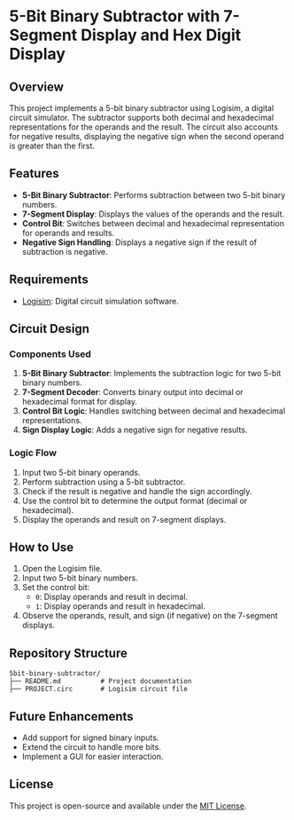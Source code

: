 # 5-Bit Binary Subtractor with 7-Segment Display and Hex Digit Display

## Overview
This project implements a 5-bit binary subtractor using Logisim, a digital circuit simulator. The subtractor supports both decimal and hexadecimal representations for the operands and the result. The circuit also accounts for negative results, displaying the negative sign when the second operand is greater than the first.

## Features
- **5-Bit Binary Subtractor**: Performs subtraction between two 5-bit binary numbers.
- **7-Segment Display**: Displays the values of the operands and the result.
- **Control Bit**: Switches between decimal and hexadecimal representation for operands and results.
- **Negative Sign Handling**: Displays a negative sign if the result of subtraction is negative.

## Requirements
- [Logisim](https://sourceforge.net/projects/circuit/): Digital circuit simulation software.

## Circuit Design
### Components Used
1. **5-Bit Binary Subtractor**: Implements the subtraction logic for two 5-bit binary numbers.
2. **7-Segment Decoder**: Converts binary output into decimal or hexadecimal format for display.
3. **Control Bit Logic**: Handles switching between decimal and hexadecimal representations.
4. **Sign Display Logic**: Adds a negative sign for negative results.

### Logic Flow
1. Input two 5-bit binary operands.
2. Perform subtraction using a 5-bit subtractor.
3. Check if the result is negative and handle the sign accordingly.
4. Use the control bit to determine the output format (decimal or hexadecimal).
5. Display the operands and result on 7-segment displays.

## How to Use
1. Open the Logisim file.
2. Input two 5-bit binary numbers.
3. Set the control bit:
   - `0`: Display operands and result in decimal.
   - `1`: Display operands and result in hexadecimal.
4. Observe the operands, result, and sign (if negative) on the 7-segment displays.

## Repository Structure
```
5bit-binary-subtractor/
├── README.md          # Project documentation
├── PROJECT.circ       # Logisim circuit file
```

## Future Enhancements
- Add support for signed binary inputs.
- Extend the circuit to handle more bits.
- Implement a GUI for easier interaction.

## License
This project is open-source and available under the [MIT License](LICENSE).
